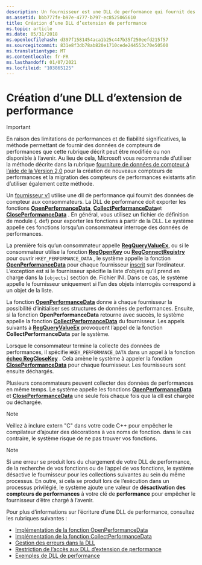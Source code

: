 ```yaml
---
description: Un fournisseur est une DLL de performance qui fournit des données de compteur aux consommateurs.
ms.assetid: bbb777fe-b97e-4777-b797-ec8525065610
title: Création d’une DLL d’extension de performance
ms.topic: article
ms.date: 05/31/2018
ms.openlocfilehash: d397f1581454aca1b25c447b35f250eefd215f57
ms.sourcegitcommit: 831e8f3db78ab820e1710cede244553c70e50500
ms.translationtype: MT
ms.contentlocale: fr-FR
ms.lasthandoff: 01/07/2021
ms.locfileid: "103865125"
---
```

# <a name="creating-a-performance-extension-dll"></a>Création d’une DLL d’extension de performance

> [!IMPORTANT]
> En raison des limitations de performances et de fiabilité significatives, la méthode permettant de fournir des données de compteurs de performances que cette rubrique décrit peut être modifiée ou non disponible à l’avenir. Au lieu de cela, Microsoft vous recommande d’utiliser la méthode décrite dans la rubrique [fourniture de données de compteur à l’aide de la Version 2,0](providing-counter-data-using-version-2-0.md) pour la création de nouveaux compteurs de performances et la migration des compteurs de performances existants afin d’utiliser également cette méthode.

Un [fournisseur v1](providing-counter-data.md) utilise une dll de performance qui fournit des données de compteur aux consommateurs. La DLL de performance doit exporter les fonctions [**OpenPerformanceData**](/previous-versions/windows/desktop/legacy/aa372200(v=vs.85)), [**CollectPerformanceData**](/windows/win32/api/winperf/nc-winperf-pm_collect_proc)et [**ClosePerformanceData**](/windows/win32/api/winperf/nc-winperf-pm_close_proc) . En général, vous utilisez un fichier de définition de module (. def) pour exporter les fonctions à partir de la DLL. Le système appelle ces fonctions lorsqu’un consommateur interroge des données de performances.

La première fois qu’un consommateur appelle [**RegQueryValueEx**](/windows/desktop/api/winreg/nf-winreg-regqueryvalueexa), ou si le consommateur utilise la fonction [**RegOpenKey**](/windows/desktop/api/winreg/nf-winreg-regopenkeya) ou [**RegConnectRegistry**](/windows/desktop/api/winreg/nf-winreg-regconnectregistrya) pour ouvrir `HKEY_PERFORMANCE_DATA` , le système appelle la fonction [**OpenPerformanceData**](/previous-versions/windows/desktop/legacy/aa372200(v=vs.85)) pour chaque fournisseur [inscrit](adding-performance-counters.md) sur l’ordinateur. L’exception est si le fournisseur spécifie la liste d’objets qu’il prend en charge dans la `[objects]` section de. Fichier INI. Dans ce cas, le système appelle le fournisseur uniquement si l’un des objets interrogés correspond à un objet de la liste.

La fonction [**OpenPerformanceData**](/previous-versions/windows/desktop/legacy/aa372200(v=vs.85)) donne à chaque fournisseur la possibilité d’initialiser ses structures de données de performances. Ensuite, si la fonction **OpenPerformanceData** retourne avec succès, le système appelle la fonction [**CollectPerformanceData**](/windows/win32/api/winperf/nc-winperf-pm_collect_proc) du fournisseur. Les appels suivants à [**RegQueryValueEx**](/windows/desktop/api/winreg/nf-winreg-regqueryvalueexa) provoquent l’appel de la fonction **CollectPerformanceData** par le système.

Lorsque le consommateur termine la collecte des données de performances, il spécifie `HKEY_PERFORMANCE_DATA` dans un appel à la fonction [**échec RegCloseKey**](/windows/desktop/api/winreg/nf-winreg-regclosekey) . Cela amène le système à appeler la fonction [**ClosePerformanceData**](/windows/win32/api/winperf/nc-winperf-pm_close_proc) pour chaque fournisseur. Les fournisseurs sont ensuite déchargés.

Plusieurs consommateurs peuvent collecter des données de performances en même temps. Le système appelle les fonctions [**OpenPerformanceData**](/previous-versions/windows/desktop/legacy/aa372200(v=vs.85)) et [**ClosePerformanceData**](/windows/win32/api/winperf/nc-winperf-pm_close_proc) une seule fois chaque fois que la dll est chargée ou déchargée.

> [!Note]
> Veillez à inclure extern "C" dans votre code C++ pour empêcher le compilateur d’ajouter des décorations à vos noms de fonction. dans le cas contraire, le système risque de ne pas trouver vos fonctions.

> [!Note]
> Si une erreur se produit lors du chargement de votre DLL de performance, de la recherche de vos fonctions ou de l’appel de vos fonctions, le système désactive le fournisseur pour les collections suivantes au sein du même processus. En outre, si cela se produit lors de l’exécution dans un processus privilégié, le système ajoute une valeur de **désactivation des compteurs de performances** à votre clé de **performance** pour empêcher le fournisseur d’être chargé à l’avenir.

Pour plus d’informations sur l’écriture d’une DLL de performance, consultez les rubriques suivantes :

- [Implémentation de la fonction OpenPerformanceData](implementing-openperformancedata.md)
- [Implémentation de la fonction CollectPerformanceData](implementing-collectperformancedata.md)
- [Gestion des erreurs dans la DLL](error-handling-in-the-dll.md)
- [Restriction de l’accès aux DLL d’extension de performance](restricting-access-to-performance-extension--dlls.md)
- [Exemples de DLL de performance](performance-dll-samples.md)

